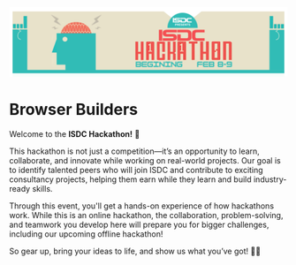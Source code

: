 <img src="ISDC Hackathon.png" />

# Browser Builders

Welcome to the **ISDC Hackathon!** 🚀

This hackathon is not just a competition—it’s an opportunity to learn, collaborate, and innovate while working on real-world projects. Our goal is to identify talented peers who will join ISDC and contribute to exciting consultancy projects, helping them earn while they learn and build industry-ready skills.

Through this event, you'll get a hands-on experience of how hackathons work. While this is an online hackathon, the collaboration, problem-solving, and teamwork you develop here will prepare you for bigger challenges, including our upcoming offline hackathon!

So gear up, bring your ideas to life, and show us what you’ve got! 🚀🔥

